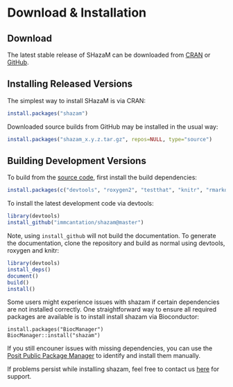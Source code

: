 # Download & Installation

Download
-------------------------------------------------------------------------------

The latest stable release of SHazaM can be downloaded from <a href="http://cran.rstudio.com/web/packages/shazam" target="_blank">CRAN</a>
 or <a href="https://github.comm/immcantation/shazam/tags" target="_blank">GitHub</a>.

Installing Released Versions
-------------------------------------------------------------------------------

The simplest way to install SHazaM is via CRAN:

```R
install.packages("shazam")
```

Downloaded source builds from GitHub may be installed in the usual way:

```R
install.packages("shazam_x.y.z.tar.gz", repos=NULL, type="source")
```

Building Development Versions
-------------------------------------------------------------------------------

To build from the [source code](http://github.com/immcantation/shazam),
first install the build dependencies:

```R
install.packages(c("devtools", "roxygen2", "testthat", "knitr", "rmarkdown", "Rcpp"))
```

To install the latest development code via devtools:

```R
library(devtools)
install_github("immcantation/shazam@master")
```

Note, using `install_github` will not build the documentation. To generate the
documentation, clone the repository and build as normal using devtools,
roxygen and knitr:

```R
library(devtools)
install_deps()
document()
build()
install()
```

Some users might experience issues with shazam if certain dependencies are not installed correctly. One straightforward way to ensure all required packages are available is to install install shazam via Bioconductor:

```{r}
install.packages("BiocManager")
BiocManager::install("shazam")
```

If you still encouner issues with missing dependencies, you can use the [Posit Public Package Manager](https://packagemanager.posit.co/client/#/) to identify and install them manually. 


If problems persist while installing shazam, feel free to contact us [here](https://immcantation.readthedocs.io/en/stable/about.html) for support.
